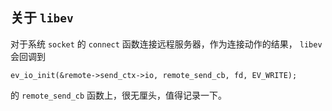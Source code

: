 ## 关于 `libev`

对于系统 `socket` 的 `connect` 函数连接远程服务器，作为连接动作的结果， `libev` 会回调到
```
ev_io_init(&remote->send_ctx->io, remote_send_cb, fd, EV_WRITE);
```
的 `remote_send_cb` 函数上，很无厘头，值得记录一下。
